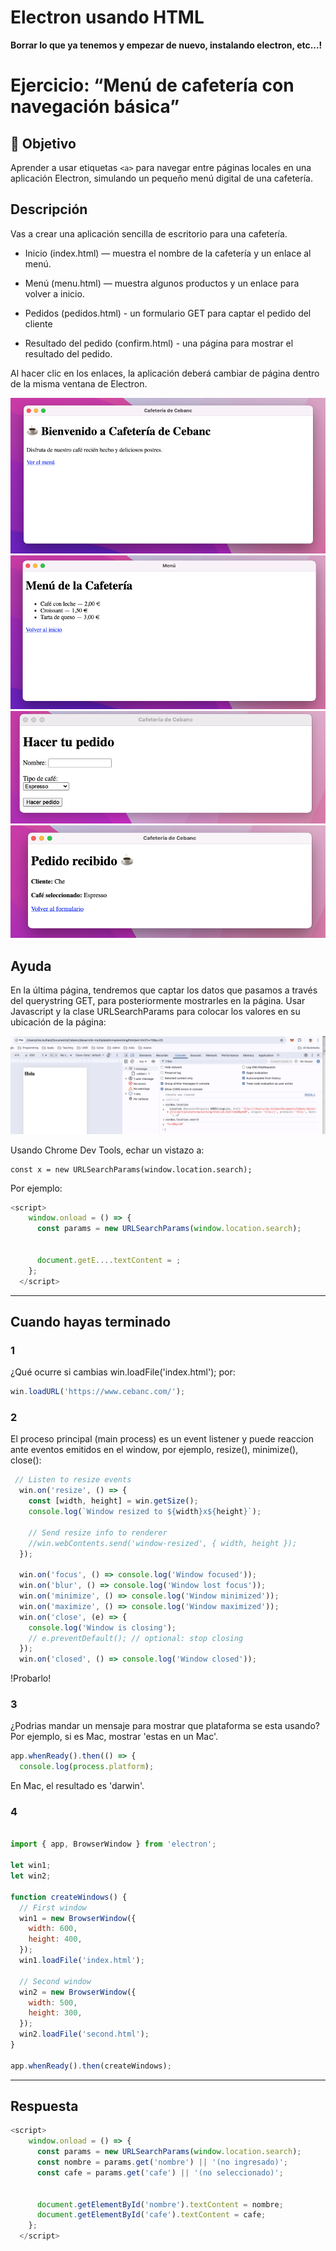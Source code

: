 # Electron usando HTML

**Borrar lo que ya tenemos y empezar de nuevo, instalando electron, etc...!**

# Ejercicio: “Menú de cafetería con navegación básica”
## 🎯 Objetivo

Aprender a usar etiquetas `<a>` para navegar entre páginas locales en una aplicación Electron, simulando un pequeño menú digital de una cafetería.

## Descripción

Vas a crear una aplicación sencilla de escritorio para una cafetería.

- Inicio (index.html) — muestra el nombre de la cafetería y un enlace al menú.

- Menú (menu.html) — muestra algunos productos y un enlace para volver a inicio.

- Pedidos (pedidos.html) - un formulario GET para captar el pedido del cliente

- Resultado del pedido (confirm.html) - una página para mostrar el resultado del pedido.

Al hacer clic en los enlaces, la aplicación deberá cambiar de página dentro de la misma ventana de Electron.

![Electron con HTML](../../../../x-assets/0488/electron-act1.1.png)
![Electron con HTML](../../../../x-assets/0488/electron-act1.2.png)
![Electron con HTML](../../../../x-assets/0488/electron-act1.3.png)
![Electron con HTML](../../../../x-assets/0488/electron-act1.4.png)

## Ayuda

En la última página, tendremos que captar los datos que pasamos a través del querystring GET, para posteriormente mostrarles en la página. Usar Javascript y la clase URLSearchParams para colocar los valores en su ubicación de la página:

![Window Location](../../../../x-assets/0488/electron-act1.5.png)

Usando Chrome Dev Tools, echar un vistazo a:
```javascipt
const x = new URLSearchParams(window.location.search);
```

Por ejemplo:

```javascript
<script>
    window.onload = () => {
      const params = new URLSearchParams(window.location.search);
      

      document.getE....textContent = ;
    };
  </script>
```
---

## Cuando hayas terminado
### 1 
¿Qué ocurre si cambias win.loadFile('index.html'); por:

```javascript
win.loadURL('https://www.cebanc.com/');
```

### 2
El proceso principal (main process) es un event listener y puede reaccion ante eventos emitidos en el window, por ejemplo, resize(), minimize(), close():

```javascript
 // Listen to resize events
  win.on('resize', () => {
    const [width, height] = win.getSize();
    console.log(`Window resized to ${width}x${height}`);

    // Send resize info to renderer
    //win.webContents.send('window-resized', { width, height });
  });

  win.on('focus', () => console.log('Window focused'));
  win.on('blur', () => console.log('Window lost focus'));
  win.on('minimize', () => console.log('Window minimized'));
  win.on('maximize', () => console.log('Window maximized'));
  win.on('close', (e) => {
    console.log('Window is closing');
    // e.preventDefault(); // optional: stop closing
  });
  win.on('closed', () => console.log('Window closed'));
```

!Probarlo!

### 3

¿Podrias mandar un mensaje para mostrar que plataforma se esta usando? Por ejemplo, si es Mac, mostrar 'estas en un Mac'.

```javascript
app.whenReady().then(() => {
  console.log(process.platform);

```
En Mac, el resultado es 'darwin'.


### 4

```javascript

import { app, BrowserWindow } from 'electron';

let win1;
let win2;

function createWindows() {
  // First window
  win1 = new BrowserWindow({
    width: 600,
    height: 400,
  });
  win1.loadFile('index.html');

  // Second window
  win2 = new BrowserWindow({
    width: 500,
    height: 300,
  });
  win2.loadFile('second.html');
}

app.whenReady().then(createWindows);


```
---

## Respuesta
```javascript
<script>
    window.onload = () => {
      const params = new URLSearchParams(window.location.search);
      const nombre = params.get('nombre') || '(no ingresado)';
      const cafe = params.get('cafe') || '(no seleccionado)';

      
      document.getElementById('nombre').textContent = nombre;
      document.getElementById('cafe').textContent = cafe;
    };
  </script>
```
